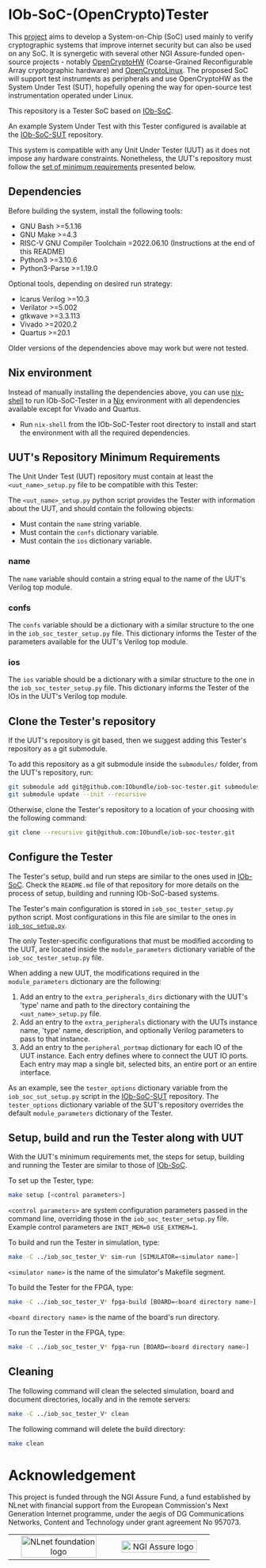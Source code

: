 # IOb-SoC-(OpenCrypto)Tester

This [project](https://nlnet.nl/project/OpenCryptoTester#ack) aims to develop a System-on-Chip (SoC) used mainly to verify cryptographic systems that improve internet security but can also be used on any SoC. It is synergetic with several other NGI Assure-funded open-source projects - notably [OpenCryptoHW](https://nlnet.nl/project/OpenCryptoHW) (Coarse-Grained Reconfigurable Array cryptographic hardware) and [OpenCryptoLinux](https://nlnet.nl/project/OpenCryptoLinux). The proposed SoC will support test instruments as peripherals and use OpenCryptoHW as the System Under Test (SUT), hopefully opening the way for open-source test instrumentation operated under Linux.

This repository is a Tester SoC based on [IOb-SoC](https://github.com/IObundle/iob-soc).

An example System Under Test with this Tester configured is available at the [IOb-SoC-SUT](https://github.com/IObundle/iob-soc-sut) repository.

This system is compatible with any Unit Under Tester (UUT) as it does not impose any hardware constraints.
Nonetheless, the UUT's repository must follow the [set of minimum requirements](#uuts-repository-minimum-requirements) presented below.

## Dependencies

Before building the system, install the following tools:
- GNU Bash >=5.1.16
- GNU Make >=4.3
- RISC-V GNU Compiler Toolchain =2022.06.10  (Instructions at the end of this README)
- Python3 >=3.10.6
- Python3-Parse >=1.19.0

Optional tools, depending on desired run strategy:
- Icarus Verilog >=10.3
- Verilator >=5.002
- gtkwave >=3.3.113
- Vivado >=2020.2
- Quartus >=20.1

Older versions of the dependencies above may work but were not tested.

## Nix environment

Instead of manually installing the dependencies above, you can use
[nix-shell](https://nixos.org/download.html#nix-install-linux) to run
IOb-SoC-Tester in a [Nix](https://nixos.org/) environment with all dependencies
available except for Vivado and Quartus.

- Run `nix-shell` from the IOb-SoC-Tester root directory to install and start the environment with all the required dependencies.


## UUT's Repository Minimum Requirements

The Unit Under Test (UUT) repository must contain at least the `<uut_name>_setup.py` file to be compatible with this Tester:

The `<uut_name>_setup.py` python script provides the Tester with information about the UUT, and should contain the following objects:

- Must contain the `name` string variable.
- Must contain the `confs` dictionary variable.
- Must contain the `ios` dictionary variable.

### name

The `name` variable should contain a string equal to the name of the UUT's Verilog top module.

### confs

The `confs` variable should be a dictionary with a similar structure to the one in the `iob_soc_tester_setup.py` file.
This dictionary informs the Tester of the parameters available for the UUT's Verilog top module.

### ios

The `ios` variable should be a dictionary with a similar structure to the one in the `iob_soc_tester_setup.py` file.
This dictionary informs the Tester of the IOs in the UUT's Verilog top module.

## Clone the Tester's repository

If the UUT's repository is git based, then we suggest adding this Tester's repository as a git submodule.

To add this repository as a git submodule inside the `submodules/` folder, from the UUT's repository, run:

```Bash
git submodule add git@github.com:IObundle/iob-soc-tester.git submodules/TESTER
git submodule update --init --recursive
```

Otherwise, clone the Tester's repository to a location of your choosing with the following command:

```Bash
git clone --recursive git@github.com:IObundle/iob-soc-tester.git
```

## Configure the Tester

The Tester's setup, build and run steps are similar to the ones used in [IOb-SoC](https://github.com/IObundle/iob-soc).
Check the `README.md` file of that repository for more details on the process of setup, building and running IOb-SoC-based systems.

The Tester's main configuration is stored in `iob_soc_tester_setup.py` python script.
Most configurations in this file are similar to the ones in [`iob_soc_setup.py`](https://github.com/IObundle/iob-soc/blob/python-setup/iob_soc_setup.py).

The only Tester-specific configurations that must be modified according to the UUT, are located inside the `module_parameters` dictionary variable of the `iob_soc_tester_setup.py` file.

When adding a new UUT, the modifications required in the `module_parameters` dictionary are the following:

1. Add an entry to the `extra_peripherals_dirs` dictionary with the UUT's 'type' name and path to the directory containing the `<uut_name>_setup.py` file.
2. Add an entry to the `extra_peripherals` dictionary with the UUTs instance name, 'type' name, description, and optionally Verilog parameters to pass to that instance.
3. Add an entry to the `peripheral_portmap` dictionary for each IO of the UUT instance. Each entry defines where to connect the UUT IO ports. Each entry may map a single bit, selected bits, an entire port or an entire interface.

As an example, see the `tester_options` dictionary variable from the `iob_soc_sut_setup.py` script in the [IOb-SoC-SUT](https://github.com/IObundle/iob-soc-sut) repository.
The `tester_options` dictionary variable of the SUT's repository overrides the default `module_parameters` dictionary of the Tester.

## Setup, build and run the Tester along with UUT

With the UUT's minimum requirements met, the steps for setup, building and running the Tester are similar to those of [IOb-SoC](https://github.com/IObundle/iob-soc).

To set up the Tester, type:

```Bash
make setup [<control parameters>]
```

`<control parameters>` are system configuration parameters passed in the
command line, overriding those in the `iob_soc_tester_setup.py` file. Example control
parameters are `INIT_MEM=0 USE_EXTMEM=1`.

To build and run the Tester in simulation, type:

```Bash
make -C ../iob_soc_tester_V* sim-run [SIMULATOR=<simulator name>]
```

`<simulator name>` is the name of the simulator's Makefile segment.

To build the Tester for the FPGA, type:

```Bash
make -C ../iob_soc_tester_V* fpga-build [BOARD=<board directory name>]
```

`<board directory name>` is the name of the board's run directory.

To run the Tester in the FPGA, type:

```Bash
make -C ../iob_soc_tester_V* fpga-run [BOARD=<board directory name>]
```

## Cleaning

The following command will clean the selected simulation, board and document
directories, locally and in the remote servers:

```Bash
make -C ../iob_soc_tester_V* clean
```

The following command will delete the build directory:

```Bash
make clean
```

# Acknowledgement
This project is funded through the NGI Assure Fund, a fund established by NLnet
with financial support from the European Commission's Next Generation Internet
programme, under the aegis of DG Communications Networks, Content and Technology
under grant agreement No 957073.

<table>
    <tr>
        <td align="center" width="50%"><img src="https://nlnet.nl/logo/banner.svg" alt="NLnet foundation logo" style="width:90%"></td>
        <td align="center"><img src="https://nlnet.nl/image/logos/NGIAssure_tag.svg" alt="NGI Assure logo" style="width:90%"></td>
    </tr>
</table>
